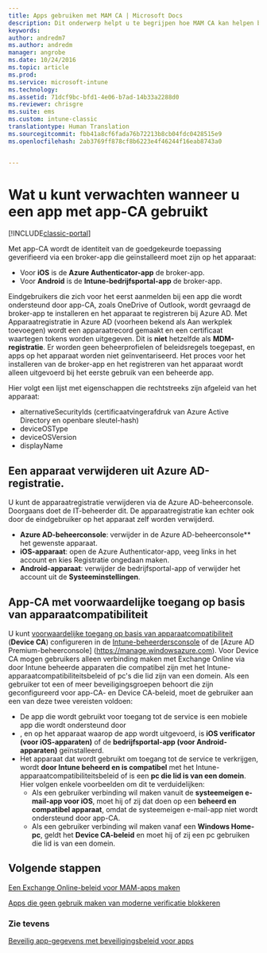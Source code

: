 ```yaml
---
title: Apps gebruiken met MAM CA | Microsoft Docs
description: Dit onderwerp helpt u te begrijpen hoe MAM CA kan helpen bij het beheren van welke apps toegang hebben tot O365-services.
keywords: 
author: andredm7
ms.author: andredm
manager: angrobe
ms.date: 10/24/2016
ms.topic: article
ms.prod: 
ms.service: microsoft-intune
ms.technology: 
ms.assetid: 71dcf9bc-bfd1-4e06-b7ad-14b33a2288d0
ms.reviewer: chrisgre
ms.suite: ems
ms.custom: intune-classic
translationtype: Human Translation
ms.sourcegitcommit: fbb41a8cf6fada76b72213b8cb04fdc0428515e9
ms.openlocfilehash: 2ab3769ff878cf8b6223e4f46244f16eab8743a0


---
```

# <a name="what-to-expect-when-using-an-app-with-app-based-ca"></a>Wat u kunt verwachten wanneer u een app met app-CA gebruikt

[!INCLUDE[classic-portal](../includes/classic-portal.md)]

Met app-CA wordt de identiteit van de goedgekeurde toepassing geverifieerd via een broker-app die geïnstalleerd moet zijn op het apparaat:
*  Voor **iOS** is de **Azure Authenticator-app** de broker-app.
* Voor **Android** is de **Intune-bedrijfsportal-app** de broker-app. 

Eindgebruikers die zich voor het eerst aanmelden bij een app die wordt ondersteund door app-CA, zoals OneDrive of Outlook, wordt gevraagd de broker-app te installeren en het apparaat te registreren bij Azure AD. Met Apparaatregistratie in Azure AD (voorheen bekend als Aan werkplek toevoegen) wordt een apparaatrecord gemaakt en een certificaat waartegen tokens worden uitgegeven.  Dit is **niet** hetzelfde als **MDM-registratie**. Er worden geen beheerprofielen of beleidsregels toegepast, en apps op het apparaat worden niet geïnventariseerd.  Het proces voor het installeren van de broker-app en het registreren van het apparaat wordt alleen uitgevoerd bij het eerste gebruik van een beheerde app.

Hier volgt een lijst met eigenschappen die rechtstreeks zijn afgeleid van het apparaat:

* alternativeSecurityIds (certificaatvingerafdruk van Azure Active Directory en openbare sleutel-hash)
* deviceOSType
* deviceOSVersion
* displayName

## <a name="to-remove-a-device-from-azure-ad-registration"></a>Een apparaat verwijderen uit Azure AD-registratie.
U kunt de apparaatregistratie verwijderen via de Azure AD-beheerconsole. Doorgaans doet de IT-beheerder dit.  De apparaatregistratie kan echter ook door de eindgebruiker op het apparaat zelf worden verwijderd.

* **Azure AD-beheerconsole**: verwijder in de Azure AD-beheerconsole** het gewenste apparaat.
* **iOS-apparaat**: open de Azure Authenticator-app, veeg links in het account en kies Registratie ongedaan maken.  
* **Android-apparaat**: verwijder de bedrijfsportal-app of verwijder het account uit de **Systeeminstellingen**.



## <a name="app-based-ca-with-conditional-access-based-on-device-compliance"></a>App-CA met voorwaardelijke toegang op basis van apparaatcompatibiliteit  

U kunt [voorwaardelijke toegang op basis van apparaatcompatibiliteit](restrict-access-to-email-and-o365-services-with-microsoft-intune.md) (**Device CA**) configureren in de [Intune-beheerdersconsole](https://manage.microsoft.com) of de [Azure AD Premium-beheerconsole] (https://manage.windowsazure.com). Voor Device CA mogen gebruikers alleen verbinding maken met Exchange Online via door Intune beheerde apparaten die compatibel zijn met het Intune-apparaatcompatibiliteitsbeleid of pc's die lid zijn van een domein.  Als een gebruiker tot een of meer beveiligingsgroepen behoort die zijn geconfigureerd voor app-CA- en Device CA-beleid, moet de gebruiker aan een van deze twee vereisten voldoen:
* De app die wordt gebruikt voor toegang tot de service is een mobiele app die wordt ondersteund door 
* , en op het apparaat waarop de app wordt uitgevoerd, is **iOS verificator (voor iOS-apparaten)** of de **bedrijfsportal-app (voor Android-apparaten)** geïnstalleerd.
* Het apparaat dat wordt gebruikt om toegang tot de service te verkrijgen, wordt **door Intune beheerd en is compatibel** met het Intune-apparaatcompatibiliteitsbeleid of is een **pc die lid is van een domein**.  Hier volgen enkele voorbeelden om dit te verduidelijken:
  * Als een gebruiker verbinding wil maken vanuit de **systeemeigen e-mail-app voor iOS**, moet hij of zij dat doen op een **beheerd en compatibel apparaat**, omdat de systeemeigen e-mail-app niet wordt ondersteund door app-CA.
  * Als een gebruiker verbinding wil maken vanaf een **Windows Home-pc**, geldt het **Device CA-beleid** en moet hij of zij een pc gebruiken die lid is van een domein.

## <a name="next-steps"></a>Volgende stappen
[Een Exchange Online-beleid voor MAM-apps maken](mam-ca-for-exchange-online.md)

[Apps die geen gebruik maken van moderne verificatie blokkeren](block-apps-with-no-modern-authentication.md)

### <a name="see-also"></a>Zie tevens

[Beveilig app-gegevens met beveiligingsbeleid voor apps](protect-app-data-using-mobile-app-management-policies-with-microsoft-intune.md)



<!--HONumber=Feb17_HO2-->


